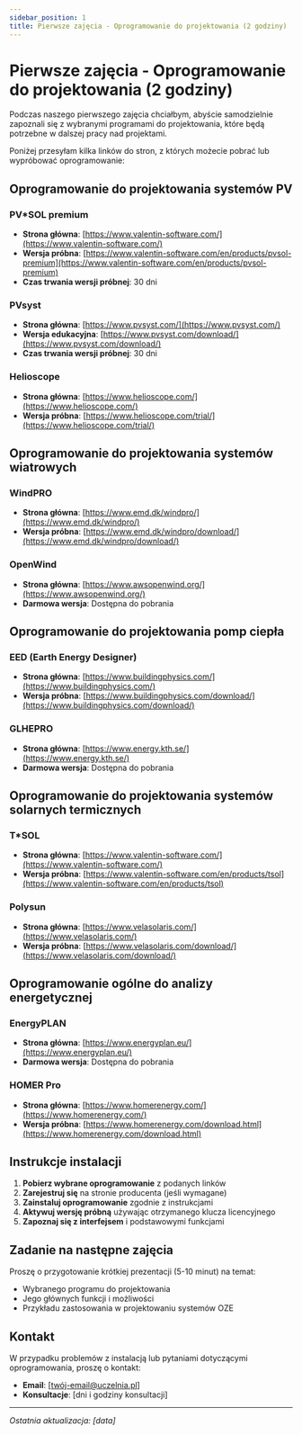 ```yaml
---
sidebar_position: 1
title: Pierwsze zajęcia - Oprogramowanie do projektowania (2 godziny)
---
```


# Pierwsze zajęcia - Oprogramowanie do projektowania (2 godziny)

Podczas naszego pierwszego zajęcia chciałbym, abyście samodzielnie zapoznali się z wybranymi programami do projektowania, które będą potrzebne w dalszej pracy nad projektami.

Poniżej przesyłam kilka linków do stron, z których możecie pobrać lub wypróbować oprogramowanie:

## Oprogramowanie do projektowania systemów PV

### PV*SOL premium
- **Strona główna**: [https://www.valentin-software.com/](https://www.valentin-software.com/)
- **Wersja próbna**: [https://www.valentin-software.com/en/products/pvsol-premium](https://www.valentin-software.com/en/products/pvsol-premium)
- **Czas trwania wersji próbnej**: 30 dni

### PVsyst
- **Strona główna**: [https://www.pvsyst.com/](https://www.pvsyst.com/)
- **Wersja edukacyjna**: [https://www.pvsyst.com/download/](https://www.pvsyst.com/download/)
- **Czas trwania wersji próbnej**: 30 dni

### Helioscope
- **Strona główna**: [https://www.helioscope.com/](https://www.helioscope.com/)
- **Wersja próbna**: [https://www.helioscope.com/trial/](https://www.helioscope.com/trial/)

## Oprogramowanie do projektowania systemów wiatrowych

### WindPRO
- **Strona główna**: [https://www.emd.dk/windpro/](https://www.emd.dk/windpro/)
- **Wersja próbna**: [https://www.emd.dk/windpro/download/](https://www.emd.dk/windpro/download/)

### OpenWind
- **Strona główna**: [https://www.awsopenwind.org/](https://www.awsopenwind.org/)
- **Darmowa wersja**: Dostępna do pobrania

## Oprogramowanie do projektowania pomp ciepła

### EED (Earth Energy Designer)
- **Strona główna**: [https://www.buildingphysics.com/](https://www.buildingphysics.com/)
- **Wersja próbna**: [https://www.buildingphysics.com/download/](https://www.buildingphysics.com/download/)

### GLHEPRO
- **Strona główna**: [https://www.energy.kth.se/](https://www.energy.kth.se/)
- **Darmowa wersja**: Dostępna do pobrania

## Oprogramowanie do projektowania systemów solarnych termicznych

### T*SOL
- **Strona główna**: [https://www.valentin-software.com/](https://www.valentin-software.com/)
- **Wersja próbna**: [https://www.valentin-software.com/en/products/tsol](https://www.valentin-software.com/en/products/tsol)

### Polysun
- **Strona główna**: [https://www.velasolaris.com/](https://www.velasolaris.com/)
- **Wersja próbna**: [https://www.velasolaris.com/download/](https://www.velasolaris.com/download/)

## Oprogramowanie ogólne do analizy energetycznej

### EnergyPLAN
- **Strona główna**: [https://www.energyplan.eu/](https://www.energyplan.eu/)
- **Darmowa wersja**: Dostępna do pobrania

### HOMER Pro
- **Strona główna**: [https://www.homerenergy.com/](https://www.homerenergy.com/)
- **Wersja próbna**: [https://www.homerenergy.com/download.html](https://www.homerenergy.com/download.html)

## Instrukcje instalacji

1. **Pobierz wybrane oprogramowanie** z podanych linków
2. **Zarejestruj się** na stronie producenta (jeśli wymagane)
3. **Zainstaluj oprogramowanie** zgodnie z instrukcjami
4. **Aktywuj wersję próbną** używając otrzymanego klucza licencyjnego
5. **Zapoznaj się z interfejsem** i podstawowymi funkcjami

## Zadanie na następne zajęcia

Proszę o przygotowanie krótkiej prezentacji (5-10 minut) na temat:
- Wybranego programu do projektowania
- Jego głównych funkcji i możliwości
- Przykładu zastosowania w projektowaniu systemów OZE

## Kontakt

W przypadku problemów z instalacją lub pytaniami dotyczącymi oprogramowania, proszę o kontakt:
- **Email**: [twój-email@uczelnia.pl]
- **Konsultacje**: [dni i godziny konsultacji]

---

*Ostatnia aktualizacja: [data]*
